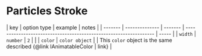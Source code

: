 # Particles Stroke

| key     | option type    | example | notes                                                             |
| ------- | -------------- | ------- | ----------------------------------------------------------------- | ----- |
| `width` | `number`       | `2`     |                                                                   |
| `color` | `color object` |         | This `color` object is the same described {@link IAnimatableColor | link} |

